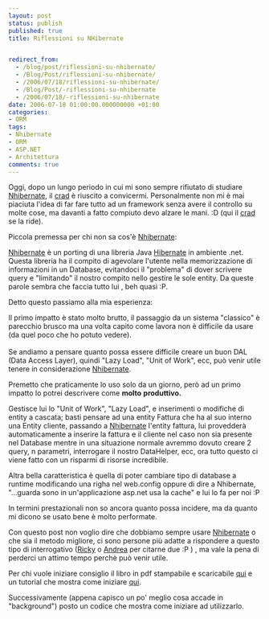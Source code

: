 ```yaml
---
layout: post
status: publish
published: true
title: Riflessioni su NHibernate


redirect_from: 
  - /blog/post/riflessioni-su-nhibernate/
  - /Blog/Post/riflessioni-su-nhibernate/
  - /2006/07/18/riflessioni-su-nhibernate/
  - /Blog/Post/-riflessioni-su-nhibernate
  - /2006/07/18/-riflessioni-su-nhibernate
date: 2006-07-18 01:00:00.000000000 +01:00
categories:
- ORM
tags:
- Nhibernate
- ORM
- ASP.NET
- Architettura
comments: true
---
```

<p><span>Oggi, dopo un lungo periodo in cui mi sono sempre rifiutato di studiare <a href="http://www.hibernate.org/343.html">Nhibernate</a>, il <a href="http://blogs.ugidotnet.net/crad">crad</a> &egrave; riuscito a convicermi. Personalmente non mi &egrave; mai piaciuta l'idea di far fare tutto ad un framework senza avere il controllo su molte cose, ma davanti a fatto compiuto devo alzare le mani. :D (qui il <a href="http://blogs.ugidotnet.net/crad">crad</a> se la ride). </span></p>
<p>Piccola premessa per chi non sa cos'&egrave; <a href="http://www.hibernate.org/343.html">Nhibernate</a>:</p>
<p><a href="http://www.hibernate.org/343.html">Nhibernate</a> &egrave; un porting di una libreria Java <a href="http://www.hibernate.org/">Hibernate</a> in ambiente .net. Questa libreria ha il compito di agevolare l'utente nella memorizzazione di informazioni in un Database, evitandoci il &quot;problema&quot; di dover scrivere query e &quot;limitando&quot; il nostro compito nello gestire le sole entity. Da queste parole sembra che faccia tutto lui , beh quasi :P.</p>
<p>Detto questo passiamo alla mia esperienza:</p>
<p>Il primo impatto &egrave; stato molto brutto, il passaggio da un sistema &quot;classico&quot; &egrave; parecchio brusco ma una volta capito come lavora non &egrave; difficile da usare (da quel poco che ho potuto vedere).<br />
<br />
Se andiamo a pensare quanto possa essere difficile creare un buon DAL (Data Access Layer), quindi &quot;Lazy Load&quot;, &quot;Unit of Work&quot;, ecc, pu&ograve; venir utile tenere in considerazione <a href="http://www.hibernate.org/343.html">Nhibernate</a>.</p>
<p>Premetto che praticamente lo uso solo da un giorno, per&ograve; ad un primo impatto lo potrei descrivere come <b>molto</b> <b>produttivo.</b></p>
<p>Gestisce lui lo &quot;Unit of Work&quot;, &quot;Lazy Load&quot;, e inserimenti o modifiche di entity a cascata; basti pensare ad una entity Fattura che ha al suo interno una Entity cliente, passando a <a href="http://www.hibernate.org/343.html">Nhibernate</a> l'entity fattura, lui provedder&agrave; automaticamente a inserire la fattura e il cliente nel caso non sia presente nel Database mentre in una situazione normale avremmo dovuto creare 2 query, n parametri, interrogare il nostro DataHelper, ecc, ora tutto questo ci viene fatto con un risparmi di risorse incredibile.</p>
<p>Altra bella caratteristica &egrave; quella di poter cambiare tipo di database a runtime modificando una righa nel web.config oppure di dire a Nhibernate, &quot;...guarda sono in un'applicazione asp.net usa la cache&quot; e lui lo fa per noi :P</p>
<p>In termini prestazionali non so ancora quanto possa incidere, ma da quanto mi dicono se usato bene &egrave; molto performate.</p>
<p>Con questo post non voglio dire che dobbiamo sempre usare <a href="http://www.hibernate.org/343.html">Nhibernate</a> o che sia il metodo migliore, ci sono persone pi&ugrave; adatte a rispondere a questo tipo di interrogativo (<a href="http://blogs.aspitalia.com/rickyvr/">Ricky</a> o <a href="http://blogs.ugidotnet.org/pape">Andrea</a> per citarne due :P ) , ma vale la pena di perderci un attimo tempo perch&egrave; pu&ograve; venir utile.</p>
<p>Per chi vuole iniziare consiglio il libro in pdf stampabile e scaricabile <a href="http://www.hibernate.org/5.html">qui</a> e un tutorial che mostra come iniziare <a href="http://www.hibernate.org/362.html">qui</a>.</p>
<p>Successivamente (appena capisco un po' meglio cosa accade in &quot;background&quot;) posto un codice che mostra come iniziare ad utilizzarlo.</p>
